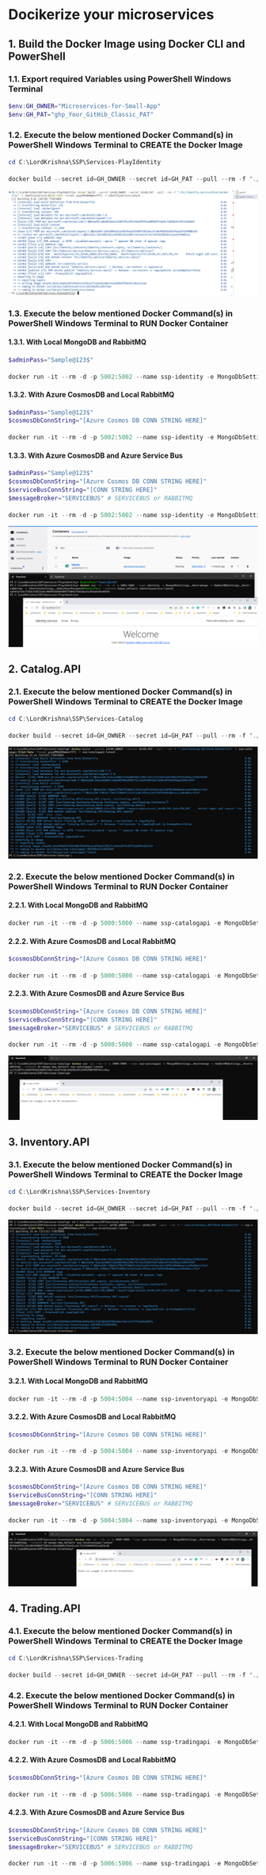 # Docikerize your microservices

## 1. Build the Docker Image using Docker CLI and PowerShell

### 1.1. Export required Variables using PowerShell Windows Terminal

```powershell
$env:GH_OWNER="Microservices-for-Small-App"
$env:GH_PAT="ghp_Your_GitHib_Classic_PAT"
```

### 1.2. Execute the below mentioned Docker Command(s) in PowerShell Windows Terminal to **CREATE** the Docker Image

```powershell
cd C:\LordKrishna\SSP\Services-PlayIdentity

docker build --secret id=GH_OWNER --secret id=GH_PAT --pull --rm -f "./Src/Identity.Service/Prod.Dockerfile" -t ssp-identityservice:$(Get-Date -Format yyyyMMddHHmmssfff) -t ssp-identityservice:latest .
```

![Build Docker Image Locally |150x150](./Images/Dockerize/Build_Image_Locally_Identity.PNG)

### 1.3. Execute the below mentioned Docker Command(s) in PowerShell Windows Terminal to **RUN** Docker Container

#### 1.3.1. With Local MongoDB and RabbitMQ

```powershell
$adminPass="Sample@123$"

docker run -it --rm -d -p 5002:5002 --name ssp-identity -e MongoDbSettings__Host=mongo -e RabbitMQSettings__Host=rabbitmq -e IdentitySettings__AdminUserPassword=$adminPass --network dc-mongo-rmq_default ssp-identityservice:latest
```

#### 1.3.2. With Azure CosmosDB and Local RabbitMQ

```powershell
$adminPass="Sample@123$"
$cosmosDbConnString="[Azure Cosmos DB CONN STRING HERE]"

docker run -it --rm -d -p 5002:5002 --name ssp-identity -e MongoDbSettings__ConnectionString=$cosmosDbConnString -e RabbitMQSettings__Host=rabbitmq -e IdentitySettings__AdminUserPassword=$adminPass --network dc-mongo-rmq_default ssp-identityservice:latest
```

#### 1.3.3. With Azure CosmosDB and Azure Service Bus

```powershell
$adminPass="Sample@123$"
$cosmosDbConnString="[Azure Cosmos DB CONN STRING HERE]"
$serviceBusConnString="[CONN STRING HERE]"
$messageBroker="SERVICEBUS" # SERVICEBUS or RABBITMQ

docker run -it --rm -d -p 5002:5002 --name ssp-identity -e MongoDbSettings__ConnectionString=$cosmosDbConnString -e ServiceBusSettings__ConnectionString=$serviceBusConnString -e ServiceSettings__MessageBroker=$messageBroker -e IdentitySettings__AdminUserPassword=$adminPass --network dc-mongo-rmq_default ssp-identityservice:latest
```

![Run Docker Container Locally |150x150](./Images/Dockerize/Run_Container_Locally_Identity.PNG)

## 2. Catalog.API

### 2.1. Execute the below mentioned Docker Command(s) in PowerShell Windows Terminal to **CREATE** the Docker Image

```powershell
cd C:\LordKrishna\SSP\Services-Catalog

docker build --secret id=GH_OWNER --secret id=GH_PAT --pull --rm -f "./src/Catalog.API/Prod.Dockerfile" -t ssp-catalogapi:$(Get-Date -Format yyyyMMddHHmmssfff) -t ssp-catalogapi:latest .
```

![Build Docker Image Locally |150x150](./Images/Dockerize/Build_Image_Locally_Catalog.PNG)

### 2.2. Execute the below mentioned Docker Command(s) in PowerShell Windows Terminal to **RUN** Docker Container

#### 2.2.1. With Local MongoDB and RabbitMQ

```powershell
docker run -it --rm -d -p 5000:5000 --name ssp-catalogapi -e MongoDbSettings__Host=mongo -e RabbitMQSettings__Host=rabbitmq --network dc-mongo-rmq_default ssp-catalogapi:latest
```

#### 2.2.2. With Azure CosmosDB and Local RabbitMQ

```powershell
$cosmosDbConnString="[Azure Cosmos DB CONN STRING HERE]"

docker run -it --rm -d -p 5000:5000 --name ssp-catalogapi -e MongoDbSettings__ConnectionString=$cosmosDbConnString -e RabbitMQSettings__Host=rabbitmq --network dc-mongo-rmq_default ssp-catalogapi:latest
```

#### 2.2.3. With Azure CosmosDB and Azure Service Bus

```powershell
$cosmosDbConnString="[Azure Cosmos DB CONN STRING HERE]"
$serviceBusConnString="[CONN STRING HERE]"
$messageBroker="SERVICEBUS" # SERVICEBUS or RABBITMQ

docker run -it --rm -d -p 5000:5000 --name ssp-catalogapi -e MongoDbSettings__ConnectionString=$cosmosDbConnString -e ServiceBusSettings__ConnectionString=$serviceBusConnString -e ServiceSettings__MessageBroker=$messageBroker --network dc-mongo-rmq_default ssp-catalogapi:latest
```

![Run Docker Container Locally |150x150](./Images/Dockerize/Run_Container_Locally_Catalog.PNG)

## 3. Inventory.API

### 3.1. Execute the below mentioned Docker Command(s) in PowerShell Windows Terminal to **CREATE** the Docker Image

```powershell
cd C:\LordKrishna\SSP\Services-Inventory

docker build --secret id=GH_OWNER --secret id=GH_PAT --pull --rm -f "./src/Inventory.API/Prod.Dockerfile" -t ssp-inventoryapi:$(Get-Date -Format yyyyMMddHHmmssfff) -t ssp-inventoryapi:latest .
```

![Build Docker Image Locally |150x150](./Images/Dockerize/Build_Image_Locally_Inventory.PNG)

### 3.2. Execute the below mentioned Docker Command(s) in PowerShell Windows Terminal to **RUN** Docker Container

#### 3.2.1. With Local MongoDB and RabbitMQ

```powershell
docker run -it --rm -d -p 5004:5004 --name ssp-inventoryapi -e MongoDbSettings__Host=mongo -e RabbitMQSettings__Host=rabbitmq --network dc-mongo-rmq_default ssp-inventoryapi:latest
```

#### 3.2.2. With Azure CosmosDB and Local RabbitMQ

```powershell
$cosmosDbConnString="[Azure Cosmos DB CONN STRING HERE]"

docker run -it --rm -d -p 5004:5004 --name ssp-inventoryapi -e MongoDbSettings__ConnectionString=$cosmosDbConnString -e RabbitMQSettings__Host=rabbitmq --network dc-mongo-rmq_default ssp-inventoryapi:latest
```

#### 3.2.3. With Azure CosmosDB and Azure Service Bus

```powershell
$cosmosDbConnString="[Azure Cosmos DB CONN STRING HERE]"
$serviceBusConnString="[CONN STRING HERE]"
$messageBroker="SERVICEBUS" # SERVICEBUS or RABBITMQ

docker run -it --rm -d -p 5004:5004 --name ssp-inventoryapi -e MongoDbSettings__ConnectionString=$cosmosDbConnString -e ServiceBusSettings__ConnectionString=$serviceBusConnString -e ServiceSettings__MessageBroker=$messageBroker --network dc-mongo-rmq_default ssp-inventoryapi:latest
```

![Run Docker Container Locally |150x150](./Images/Dockerize/Run_Container_Locally_Inventory.PNG)

## 4. Trading.API

### 4.1. Execute the below mentioned Docker Command(s) in PowerShell Windows Terminal to **CREATE** the Docker Image

```powershell
cd C:\LordKrishna\SSP\Services-Trading

docker build --secret id=GH_OWNER --secret id=GH_PAT --pull --rm -f "./src/Trading.API/Prod.Dockerfile" -t ssp-tradingapi:$(Get-Date -Format yyyyMMddHHmmssfff) -t ssp-tradingapi:latest .
```

### 4.2. Execute the below mentioned Docker Command(s) in PowerShell Windows Terminal to **RUN** Docker Container

#### 4.2.1. With Local MongoDB and RabbitMQ

```powershell
docker run -it --rm -d -p 5006:5006 --name ssp-tradingapi -e MongoDbSettings__Host=mongo -e RabbitMQSettings__Host=rabbitmq --network dc-mongo-rmq_default ssp-tradingapi:latest
```

#### 4.2.2. With Azure CosmosDB and Local RabbitMQ

```powershell
$cosmosDbConnString="[Azure Cosmos DB CONN STRING HERE]"

docker run -it --rm -d -p 5006:5006 --name ssp-tradingapi -e MongoDbSettings__ConnectionString=$cosmosDbConnString -e RabbitMQSettings__Host=rabbitmq --network dc-mongo-rmq_default ssp-inventoryapi:latest
```

#### 4.2.3. With Azure CosmosDB and Azure Service Bus

```powershell
$cosmosDbConnString="[Azure Cosmos DB CONN STRING HERE]"
$serviceBusConnString="[CONN STRING HERE]"
$messageBroker="SERVICEBUS" # SERVICEBUS or RABBITMQ

docker run -it --rm -d -p 5006:5006 --name ssp-tradingapi -e MongoDbSettings__ConnectionString=$cosmosDbConnString -e ServiceBusSettings__ConnectionString=$serviceBusConnString -e ServiceSettings__MessageBroker=$messageBroker --network dc-mongo-rmq_default ssp-inventoryapi:latest
```
